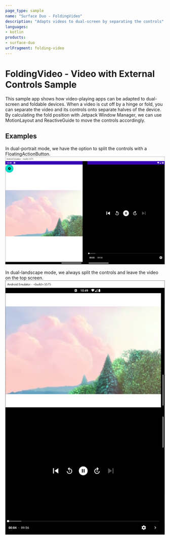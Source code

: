 ```yaml
---
page_type: sample
name: "Surface Duo - FoldingVideo"
description: "Adapts videos to dual-screen by separating the controls"
languages:
- kotlin
products:
- surface-duo
urlFragment: folding-video
---
```


# FoldingVideo - Video with External Controls Sample

This sample app shows how video-playing apps can be adapted to dual-screen and foldable devices. When a video is cut off by a hinge or fold, you can separate the video and its controls onto separate halves of the device. By calculating the fold position with Jetpack Window Manager, we can use MotionLayout and ReactiveGuide to move the controls accordingly.

## Examples

In dual-portrait mode, we have the option to split the controls with a FloatingActionButton.
![The FloatingActionButton separates the video controls](screenshots/split_dual_portrait.png)

In dual-landscape mode, we always split the controls and leave the video on the top screen.
![The controls stay on the bottom screen](screenshots/split_dual_landscape.png)